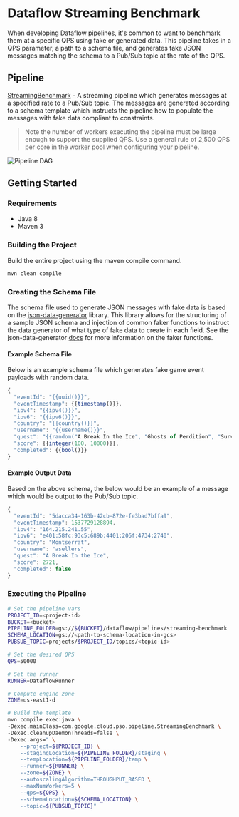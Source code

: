 # Dataflow Streaming Benchmark

When developing Dataflow pipelines, it's common to want to benchmark them at a specific QPS using
fake or generated data. This pipeline takes in a QPS parameter, a path to a schema file, and 
generates fake JSON messages matching the schema to a Pub/Sub topic at the rate of the QPS.

## Pipeline

[StreamingBenchmark](src/main/java/com/google/cloud/pso/pipeline/StreamingBenchmark.java) -
A streaming pipeline which generates messages at a specified rate to a Pub/Sub topic. The messages 
are generated according to a schema template which instructs the pipeline how to populate the 
messages with fake data compliant to constraints.

> Note the number of workers executing the pipeline must be large enough to support the supplied 
> QPS. Use a general rule of 2,500 QPS per core in the worker pool when configuring your pipeline.


![Pipeline DAG](img/pipeline-dag.png "Pipeline DAG")

## Getting Started

### Requirements

* Java 8
* Maven 3

### Building the Project

Build the entire project using the maven compile command.
```sh
mvn clean compile
```

### Creating the Schema File
The schema file used to generate JSON messages with fake data is based on the 
[json-data-generator](https://github.com/vincentrussell/json-data-generator) library. This library
allows for the structuring of a sample JSON schema and injection of common faker functions to 
instruct the data generator of what type of fake data to create in each field. See the 
json-data-generator [docs](https://github.com/vincentrussell/json-data-generator) for more 
information on the faker functions.

#### Example Schema File
Below is an example schema file which generates fake game event payloads with random data.
```javascript
{
  "eventId": "{{uuid()}}",
  "eventTimestamp": {{timestamp()}},
  "ipv4": "{{ipv4()}}",
  "ipv6": "{{ipv6()}}",
  "country": "{{country()}}",
  "username": "{{username()}}",
  "quest": "{{random("A Break In the Ice", "Ghosts of Perdition", "Survive the Low Road")}}",
  "score": {{integer(100, 10000)}},
  "completed": {{bool()}}
}
```

#### Example Output Data
Based on the above schema, the below would be an example of a message which would be output to the
Pub/Sub topic.
```javascript
{
  "eventId": "5dacca34-163b-42cb-872e-fe3bad7bffa9",
  "eventTimestamp": 1537729128894,
  "ipv4": "164.215.241.55",
  "ipv6": "e401:58fc:93c5:689b:4401:206f:4734:2740",
  "country": "Montserrat",
  "username": "asellers",
  "quest": "A Break In the Ice",
  "score": 2721,
  "completed": false
}
```

### Executing the Pipeline
```bash
# Set the pipeline vars
PROJECT_ID=<project-id>
BUCKET=<bucket>
PIPELINE_FOLDER=gs://${BUCKET}/dataflow/pipelines/streaming-benchmark
SCHEMA_LOCATION=gs://<path-to-schema-location-in-gcs>
PUBSUB_TOPIC=projects/$PROJECT_ID/topics/<topic-id>

# Set the desired QPS
QPS=50000

# Set the runner
RUNNER=DataflowRunner

# Compute engine zone
ZONE=us-east1-d

# Build the template
mvn compile exec:java \
-Dexec.mainClass=com.google.cloud.pso.pipeline.StreamingBenchmark \
-Dexec.cleanupDaemonThreads=false \
-Dexec.args=" \
    --project=${PROJECT_ID} \
    --stagingLocation=${PIPELINE_FOLDER}/staging \
    --tempLocation=${PIPELINE_FOLDER}/temp \
    --runner=${RUNNER} \
    --zone=${ZONE} \
    --autoscalingAlgorithm=THROUGHPUT_BASED \
    --maxNumWorkers=5 \
    --qps=${QPS} \
    --schemaLocation=${SCHEMA_LOCATION} \
    --topic=${PUBSUB_TOPIC}"
```
